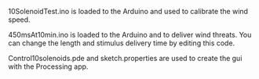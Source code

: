 10SolenoidTest.ino is loaded to the Arduino and used to calibrate the wind speed.

450msAt10min.ino is loaded to the Arduino and to deliver wind threats. You can change the length and stimulus delivery time by editing this code.

Control10solenoids.pde and sketch.properties are used to create the gui with the Processing app.
